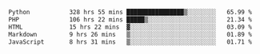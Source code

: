 <!--START_SECTION:waka-->

```txt
Python           328 hrs 55 mins ████████████████▒░░░░░░░░   65.99 %
PHP              106 hrs 22 mins █████▒░░░░░░░░░░░░░░░░░░░   21.34 %
HTML             15 hrs 22 mins  ▓░░░░░░░░░░░░░░░░░░░░░░░░   03.09 %
Markdown         9 hrs 26 mins   ▒░░░░░░░░░░░░░░░░░░░░░░░░   01.89 %
JavaScript       8 hrs 31 mins   ▒░░░░░░░░░░░░░░░░░░░░░░░░   01.71 %
```

<!--END_SECTION:waka-->
